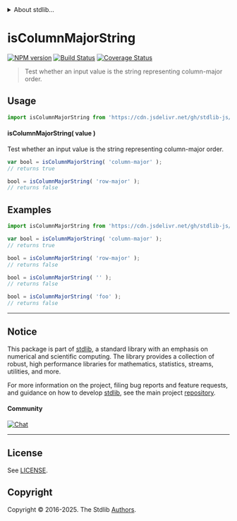 <!--

@license Apache-2.0

Copyright (c) 2025 The Stdlib Authors.

Licensed under the Apache License, Version 2.0 (the "License");
you may not use this file except in compliance with the License.
You may obtain a copy of the License at

   http://www.apache.org/licenses/LICENSE-2.0

Unless required by applicable law or agreed to in writing, software
distributed under the License is distributed on an "AS IS" BASIS,
WITHOUT WARRANTIES OR CONDITIONS OF ANY KIND, either express or implied.
See the License for the specific language governing permissions and
limitations under the License.

-->


<details>
  <summary>
    About stdlib...
  </summary>
  <p>We believe in a future in which the web is a preferred environment for numerical computation. To help realize this future, we've built stdlib. stdlib is a standard library, with an emphasis on numerical and scientific computation, written in JavaScript (and C) for execution in browsers and in Node.js.</p>
  <p>The library is fully decomposable, being architected in such a way that you can swap out and mix and match APIs and functionality to cater to your exact preferences and use cases.</p>
  <p>When you use stdlib, you can be absolutely certain that you are using the most thorough, rigorous, well-written, studied, documented, tested, measured, and high-quality code out there.</p>
  <p>To join us in bringing numerical computing to the web, get started by checking us out on <a href="https://github.com/stdlib-js/stdlib">GitHub</a>, and please consider <a href="https://opencollective.com/stdlib">financially supporting stdlib</a>. We greatly appreciate your continued support!</p>
</details>

# isColumnMajorString

[![NPM version][npm-image]][npm-url] [![Build Status][test-image]][test-url] [![Coverage Status][coverage-image]][coverage-url] <!-- [![dependencies][dependencies-image]][dependencies-url] -->

> Test whether an input value is the string representing column-major order.

<!-- Section to include introductory text. Make sure to keep an empty line after the intro `section` element and another before the `/section` close. -->

<section class="intro">

</section>

<!-- /.intro -->

<!-- Package usage documentation. -->



<section class="usage">

## Usage

```javascript
import isColumnMajorString from 'https://cdn.jsdelivr.net/gh/stdlib-js/ndarray-base-assert-is-column-major-string@deno/mod.js';
```

#### isColumnMajorString( value )

Test whether an input value is the string representing column-major order.

```javascript
var bool = isColumnMajorString( 'column-major' );
// returns true

bool = isColumnMajorString( 'row-major' );
// returns false
```

</section>

<!-- /.usage -->

<!-- Package usage notes. Make sure to keep an empty line after the `section` element and another before the `/section` close. -->

<section class="notes">

</section>

<!-- /.notes -->

<!-- Package usage examples. -->

<section class="examples">

## Examples

<!-- eslint no-undef: "error" -->

```javascript
import isColumnMajorString from 'https://cdn.jsdelivr.net/gh/stdlib-js/ndarray-base-assert-is-column-major-string@deno/mod.js';

var bool = isColumnMajorString( 'column-major' );
// returns true

bool = isColumnMajorString( 'row-major' );
// returns false

bool = isColumnMajorString( '' );
// returns false

bool = isColumnMajorString( 'foo' );
// returns false
```

</section>

<!-- /.examples -->

<!-- Section to include cited references. If references are included, add a horizontal rule *before* the section. Make sure to keep an empty line after the `section` element and another before the `/section` close. -->

<section class="references">

</section>

<!-- /.references -->

<!-- Section for related `stdlib` packages. Do not manually edit this section, as it is automatically populated. -->

<section class="related">

</section>

<!-- /.related -->

<!-- Section for all links. Make sure to keep an empty line after the `section` element and another before the `/section` close. -->


<section class="main-repo" >

* * *

## Notice

This package is part of [stdlib][stdlib], a standard library with an emphasis on numerical and scientific computing. The library provides a collection of robust, high performance libraries for mathematics, statistics, streams, utilities, and more.

For more information on the project, filing bug reports and feature requests, and guidance on how to develop [stdlib][stdlib], see the main project [repository][stdlib].

#### Community

[![Chat][chat-image]][chat-url]

---

## License

See [LICENSE][stdlib-license].


## Copyright

Copyright &copy; 2016-2025. The Stdlib [Authors][stdlib-authors].

</section>

<!-- /.stdlib -->

<!-- Section for all links. Make sure to keep an empty line after the `section` element and another before the `/section` close. -->

<section class="links">

[npm-image]: http://img.shields.io/npm/v/@stdlib/ndarray-base-assert-is-column-major-string.svg
[npm-url]: https://npmjs.org/package/@stdlib/ndarray-base-assert-is-column-major-string

[test-image]: https://github.com/stdlib-js/ndarray-base-assert-is-column-major-string/actions/workflows/test.yml/badge.svg?branch=main
[test-url]: https://github.com/stdlib-js/ndarray-base-assert-is-column-major-string/actions/workflows/test.yml?query=branch:main

[coverage-image]: https://img.shields.io/codecov/c/github/stdlib-js/ndarray-base-assert-is-column-major-string/main.svg
[coverage-url]: https://codecov.io/github/stdlib-js/ndarray-base-assert-is-column-major-string?branch=main

<!--

[dependencies-image]: https://img.shields.io/david/stdlib-js/ndarray-base-assert-is-column-major-string.svg
[dependencies-url]: https://david-dm.org/stdlib-js/ndarray-base-assert-is-column-major-string/main

-->

[chat-image]: https://img.shields.io/gitter/room/stdlib-js/stdlib.svg
[chat-url]: https://app.gitter.im/#/room/#stdlib-js_stdlib:gitter.im

[stdlib]: https://github.com/stdlib-js/stdlib

[stdlib-authors]: https://github.com/stdlib-js/stdlib/graphs/contributors

[umd]: https://github.com/umdjs/umd
[es-module]: https://developer.mozilla.org/en-US/docs/Web/JavaScript/Guide/Modules

[deno-url]: https://github.com/stdlib-js/ndarray-base-assert-is-column-major-string/tree/deno
[deno-readme]: https://github.com/stdlib-js/ndarray-base-assert-is-column-major-string/blob/deno/README.md
[umd-url]: https://github.com/stdlib-js/ndarray-base-assert-is-column-major-string/tree/umd
[umd-readme]: https://github.com/stdlib-js/ndarray-base-assert-is-column-major-string/blob/umd/README.md
[esm-url]: https://github.com/stdlib-js/ndarray-base-assert-is-column-major-string/tree/esm
[esm-readme]: https://github.com/stdlib-js/ndarray-base-assert-is-column-major-string/blob/esm/README.md
[branches-url]: https://github.com/stdlib-js/ndarray-base-assert-is-column-major-string/blob/main/branches.md

[stdlib-license]: https://raw.githubusercontent.com/stdlib-js/ndarray-base-assert-is-column-major-string/main/LICENSE

</section>

<!-- /.links -->
